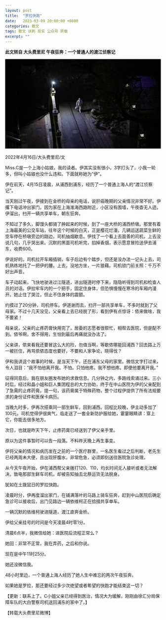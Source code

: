 ```yaml
---
layout: post
title:  "罗拉快跑"
date:   2023-03-09 20:00:00 +0800
categories: 散文
tags: 散文 讽刺 现实 公众号 转载
excerpt: ""
---
```


**此文转自 大头费里尼 午夜狂奔：一个普通人的渡江侦察记**

![llkpcover](/images/llkpcover.jpg)

2022年4月16日/大头费里尼/文

Miss.C是一个上海小姑娘，我的读者。伊其实没有很小，3字打头了，小我一轮多，但叫小姑娘也没什么违和。下面就称她为“伊”。
 
伊在前天，4月15日凌晨，从浦西到浦东，经历了一个普通上海人的“渡江侦察记”。
 
当天刚过午夜，伊接到在金桥的母亲的电话，说肝癌晚期的父亲情况非常不好。伊撂下电话冲出家门。因为家在上海淮海西路附近，小区没有围墙，午夜杳无人迹。伊溜出，扫开一辆共享单车，朝东狂奔。
 
不知过了多久，脚馒头都骑了肿起来的时候，到了一座大桥的浦西桥墩。那里有着上海最美的公交车站，往年这个时候的白天，正是樱花烂漫。几辆运送蔬菜生鲜的空车停在桥墩旁边的路边，司机抽烟歇息。伊找了一个看上去面善的司机，上去没说几句，几乎哭出来。沉默的黑面司机听完，掐掉香烟，表示愿意冒险送伊去浦东，收费600。
 
伊说好的。司机拉开车厢插销，车子后边有个踏步，但还是没办法一记头上去，司机熟练地托了一把伊的腰。上去，没地方坐，一片狼藉。司机锁门前关照：千万不好出声音。
 
车子动起来，飞快地驶进过江隧道，进出隧道时停下来，隐隐听得到司机和检查人员的对话。伊拉牢车内的一个把手，固定住身体，但恐惧慢慢在寒冷的车厢内漫开。她止住了哭泣，但止不住身体的震颤。
 
约摸过了20分钟，司机停车。伊道谢而去，扫开一部共享单车，不多时就到了父母家。不过十几天没见，父亲看上去已经脱了形，看到伊有点惊讶：侬来做啥，我不要紧！
 
母亲说，父亲的止疼药膏快用完了，居委的志愿者很帮忙，相帮去医院，但是配不到。侬爷啊，舍不得用，生怕到最后再痛就没办法了。
 
父亲讲，侬来看我还要冒这么大的险，勿值当啊，等歇侬哪能回浦西？回去路上万一被拦住，再骂侬侬态度也要好，不要和人家争论，晓得伐？
 
伊和我讲这个故事的时候，是当天下午，还在浦东父母的家里。微信文字打过来，令人泪目：“我不怕他离开我。不怕。只怕他疼。我不想他疼。即便他要离开我。”
 
征得同意后，我在朋友圈发布她的求救信息。几分钟之内，多路线索涌过来。三小时后，经过和晶小姐和巨人集团程总的大力协助，终于在中山医院为伊的父亲配到了急需的止疼药膏。提一句，该药膏属于特殊药物，整个过程伊提供了所有法规要求的身份证件和医保卡病历。
 
当晚九时多，伊再次搭乘同一部生鲜车，回到浦西。回程比较晚，伊主动多加了100元。司机觉得伊很爽气，临走送了一套全新防护服给她，霎霎眼睛讲：穿上它，你能去很多地方。
 
次日，也就是昨天下午，止疼药膏已经送到了伊父亲手里。
 
原以为这件事暂时可以告一段落。不料昨天晚上再生事变。
 
伊将父亲的情况和病历发在之前的一个医疗群里，一名医生看过之后判断，老先生已经两周未大便，且出现肝腹水，非常危急，必须即刻送往医院急诊处理。
 
从今天午夜开始，伊在浦西帮父亲拨打120、110，均长时间无人接听或者无法解决。致电那部生鲜车司机，却被告知抽去北蔡运货无法脱身。
 
犹如在土拨鼠日的罗拉快跑。
 
凌晨时分，伊再度溜出家门，在铺满落叶的马路上骑车狂奔，赶到中山医院后确定急诊可以接收后，出门见路边一辆依维柯正在拾掇共享单车。
 
一辆沉默的依维柯驶进隧道，渡江直奔金桥。
 
伊给父亲挂号的时间是今天凌晨4时零1分。
 
清晨6点半，我微信给她：进医院后流程正常么？
 
她回：非常不正常，我在弄药，之后和你说。
 
现在是中午11时25分。
 
她还没微信我。
 
48小时里边，一个普通上海人经历了她人生中难忘的两次午夜狂奔。
 
如果她是罗拉，那还要经过多少次绝望或者希望的快跑才能结束这一切？

【更新：联系上了。C小姐父亲已经得到医治，情况大为缓解，刚刚由徐汇分局保障车队的大白警察司机送回浦东的家中了。】

【转载大头费里尼微博】